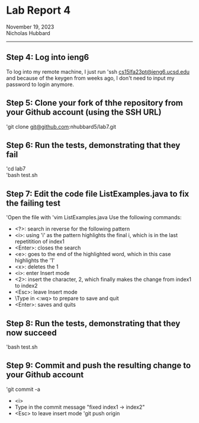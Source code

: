 # __Lab Report 4__  
November 19, 2023  
Nicholas Hubbard  

------------
## Step 4: Log into ieng6
To log into my remote machine, I just run 'ssh cs15lfa23pt@ieng6.ucsd.edu and because of the keygen from weeks ago, I don't need to input my password to login anymore.

## Step 5: Clone your fork of thhe repository from your Github account (using the SSH URL)
\'git clone git@github.com:nhubbard5/lab7.git

## Step 6: Run the tests, demonstrating that they fail
\'cd lab7  
\'bash test.sh  

## Step 7: Edit the code file ListExamples.java to fix the failing test
\'Open the file with \'vim ListExamples.java
Use the following commands:
- \<?>: search in reverse for the following pattern
- \<i>: using 'i' as the pattern highlights the final i, which is in the last repetitition of index1
- \<Enter>: closes the search
- \<e>: goes to the end of the highlighted word, which in this case highlights the '1'
- \<x>: deletes the 1
- \<i>: enter Insert mode
- \<2>: insert the character, 2, which finally makes the change from index1 to index2
- \<Esc>: leave Insert mode
- \Type in <:wq> to prepare to save and quit
- \<Enter>: saves and quits

## Step 8: Run the tests, demonstrating that they now succeed
\'bash test.sh

## Step 9: Commit and push the resulting change to your Github account
\'git commit -a
- \<i>
- Type in the commit message "fixed index1 -> index2"
- \<Esc> to leave insert mode
\'git push origin
